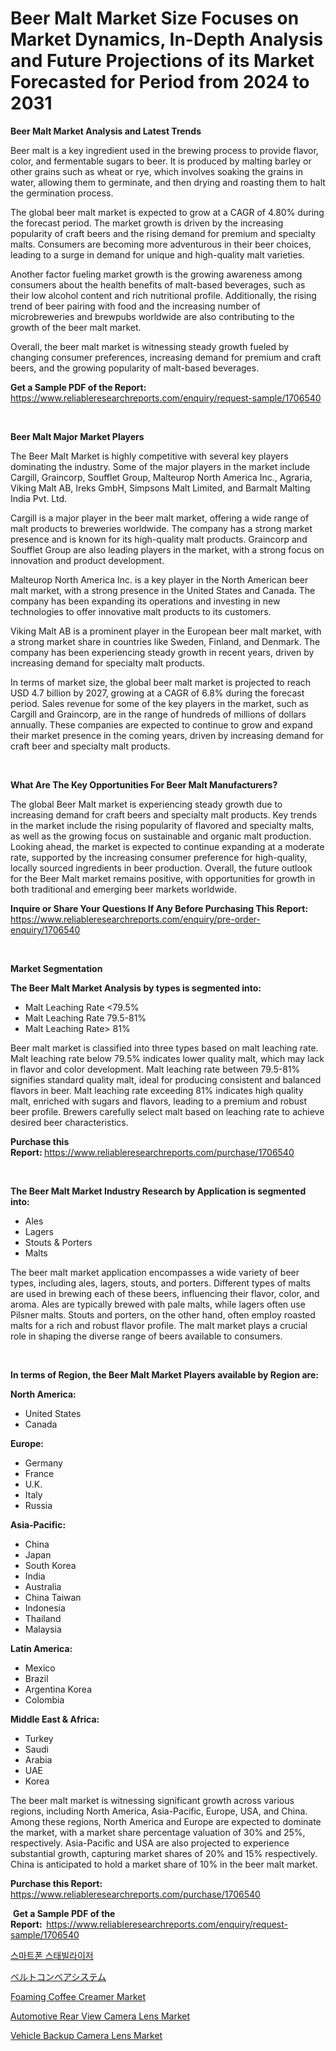 <p><h1>Beer Malt Market Size Focuses on Market Dynamics, In-Depth Analysis and Future Projections of its Market Forecasted for Period from 2024 to 2031</h1></p><p><strong>Beer Malt Market Analysis and Latest Trends</strong></p>
<p><p>Beer malt is a key ingredient used in the brewing process to provide flavor, color, and fermentable sugars to beer. It is produced by malting barley or other grains such as wheat or rye, which involves soaking the grains in water, allowing them to germinate, and then drying and roasting them to halt the germination process.</p><p>The global beer malt market is expected to grow at a CAGR of 4.80% during the forecast period. The market growth is driven by the increasing popularity of craft beers and the rising demand for premium and specialty malts. Consumers are becoming more adventurous in their beer choices, leading to a surge in demand for unique and high-quality malt varieties.</p><p>Another factor fueling market growth is the growing awareness among consumers about the health benefits of malt-based beverages, such as their low alcohol content and rich nutritional profile. Additionally, the rising trend of beer pairing with food and the increasing number of microbreweries and brewpubs worldwide are also contributing to the growth of the beer malt market.</p><p>Overall, the beer malt market is witnessing steady growth fueled by changing consumer preferences, increasing demand for premium and craft beers, and the growing popularity of malt-based beverages.</p></p>
<p><strong>Get a Sample PDF of the Report:&nbsp;</strong> <a href="https://www.reliableresearchreports.com/enquiry/request-sample/1706540">https://www.reliableresearchreports.com/enquiry/request-sample/1706540</a></p>
<p>&nbsp;</p>
<p><strong>Beer Malt Major Market Players</strong></p>
<p><p>The Beer Malt Market is highly competitive with several key players dominating the industry. Some of the major players in the market include Cargill, Graincorp, Soufflet Group, Malteurop North America Inc., Agraria, Viking Malt AB, Ireks GmbH, Simpsons Malt Limited, and Barmalt Malting India Pvt. Ltd.</p><p>Cargill is a major player in the beer malt market, offering a wide range of malt products to breweries worldwide. The company has a strong market presence and is known for its high-quality malt products. Graincorp and Soufflet Group are also leading players in the market, with a strong focus on innovation and product development.</p><p>Malteurop North America Inc. is a key player in the North American beer malt market, with a strong presence in the United States and Canada. The company has been expanding its operations and investing in new technologies to offer innovative malt products to its customers.</p><p>Viking Malt AB is a prominent player in the European beer malt market, with a strong market share in countries like Sweden, Finland, and Denmark. The company has been experiencing steady growth in recent years, driven by increasing demand for specialty malt products.</p><p>In terms of market size, the global beer malt market is projected to reach USD 4.7 billion by 2027, growing at a CAGR of 6.8% during the forecast period. Sales revenue for some of the key players in the market, such as Cargill and Graincorp, are in the range of hundreds of millions of dollars annually. These companies are expected to continue to grow and expand their market presence in the coming years, driven by increasing demand for craft beer and specialty malt products.</p></p>
<p>&nbsp;</p>
<p><strong>What Are The Key Opportunities For Beer Malt Manufacturers?</strong></p>
<p><p>The global Beer Malt market is experiencing steady growth due to increasing demand for craft beers and specialty malt products. Key trends in the market include the rising popularity of flavored and specialty malts, as well as the growing focus on sustainable and organic malt production. Looking ahead, the market is expected to continue expanding at a moderate rate, supported by the increasing consumer preference for high-quality, locally sourced ingredients in beer production. Overall, the future outlook for the Beer Malt market remains positive, with opportunities for growth in both traditional and emerging beer markets worldwide.</p></p>
<p><strong>Inquire or Share Your Questions If Any Before Purchasing This Report:</strong> <a href="https://www.reliableresearchreports.com/enquiry/pre-order-enquiry/1706540">https://www.reliableresearchreports.com/enquiry/pre-order-enquiry/1706540</a></p>
<p>&nbsp;</p>
<p><strong>Market Segmentation</strong></p>
<p><strong>The Beer Malt Market Analysis by types is segmented into:</strong></p>
<p><ul><li>Malt Leaching Rate <79.5%</li><li>Malt Leaching Rate 79.5-81%</li><li>Malt Leaching Rate> 81%</li></ul></p>
<p><p>Beer malt market is classified into three types based on malt leaching rate. Malt leaching rate below 79.5% indicates lower quality malt, which may lack in flavor and color development. Malt leaching rate between 79.5-81% signifies standard quality malt, ideal for producing consistent and balanced flavors in beer. Malt leaching rate exceeding 81% indicates high quality malt, enriched with sugars and flavors, leading to a premium and robust beer profile. Brewers carefully select malt based on leaching rate to achieve desired beer characteristics.</p></p>
<p><strong>Purchase this Report:&nbsp;</strong><a href="https://www.reliableresearchreports.com/purchase/1706540">https://www.reliableresearchreports.com/purchase/1706540</a></p>
<p>&nbsp;</p>
<p><strong>The Beer Malt Market Industry Research by Application is segmented into:</strong></p>
<p><ul><li>Ales</li><li>Lagers</li><li>Stouts & Porters</li><li>Malts</li></ul></p>
<p><p>The beer malt market application encompasses a wide variety of beer types, including ales, lagers, stouts, and porters. Different types of malts are used in brewing each of these beers, influencing their flavor, color, and aroma. Ales are typically brewed with pale malts, while lagers often use Pilsner malts. Stouts and porters, on the other hand, often employ roasted malts for a rich and robust flavor profile. The malt market plays a crucial role in shaping the diverse range of beers available to consumers.</p></p>
<p>&nbsp;</p>
<p><strong>In terms of Region, the Beer Malt Market Players available by Region are:</strong></p>
<p>
    <p> <strong> North America: </strong>
        <ul>
            <li>United States</li>
            <li>Canada</li>
        </ul>
        </p> 
    <p> <strong> Europe: </strong>
        <ul>
            <li>Germany</li>
            <li>France</li>
            <li>U.K.</li>
            <li>Italy</li>
            <li>Russia</li>
        </ul>
        </p> 
    <p> <strong> Asia-Pacific: </strong>
        <ul>
            <li>China</li>
            <li>Japan</li>
            <li>South Korea</li>
            <li>India</li>
            <li>Australia</li>
            <li>China Taiwan</li>
            <li>Indonesia</li>
            <li>Thailand</li>
            <li>Malaysia</li>
        </ul>
        </p> 
    <p> <strong> Latin America: </strong>
        <ul>
            <li>Mexico</li>
            <li>Brazil</li>
            <li>Argentina Korea</li>
            <li>Colombia</li>
        </ul>
        </p> 
    <p> <strong> Middle East & Africa: </strong>
        <ul>
            <li>Turkey</li>
            <li>Saudi</li>
            <li>Arabia</li>
            <li>UAE</li>
            <li>Korea</li>
        </ul>
    </p>
    </p>
<p><p>The beer malt market is witnessing significant growth across various regions, including North America, Asia-Pacific, Europe, USA, and China. Among these regions, North America and Europe are expected to dominate the market, with a market share percentage valuation of 30% and 25%, respectively. Asia-Pacific and USA are also projected to experience substantial growth, capturing market shares of 20% and 15% respectively. China is anticipated to hold a market share of 10% in the beer malt market.</p></p>
<p><strong>Purchase this Report: </strong><a href="https://www.reliableresearchreports.com/purchase/1706540">https://www.reliableresearchreports.com/purchase/1706540</a></p>
<p>&nbsp;<strong>Get a Sample PDF of the Report:&nbsp;&nbsp;</strong><a href="https://www.reliableresearchreports.com/enquiry/request-sample/1706540">https://www.reliableresearchreports.com/enquiry/request-sample/1706540</a></p>
<p><strong></strong></p>
<p><p><a href="https://github.com/BrettWeberrt8767765/Market-Research-Report-List-1/blob/main/267798216072.md">스마트폰 스태빌라이저</a></p><p><a href="https://github.com/jkjreqjscoxx7/Market-Research-Report-List-1/blob/main/470496217405.md">ベルトコンベアシステム</a></p><p><a href="https://github.com/brenzgnarento/Market-Research-Report-List-1/blob/main/foaming-coffee-creamer-market.md">Foaming Coffee Creamer Market</a></p><p><a href="https://issuu.com/reportprime-2/docs/automotive-rear-view-camera-lens-market-size-2030.">Automotive Rear View Camera Lens Market</a></p><p><a href="https://issuu.com/reportprime-2/docs/vehicle-backup-camera-lens-market-size-2030.pptx">Vehicle Backup Camera Lens Market</a></p></p>